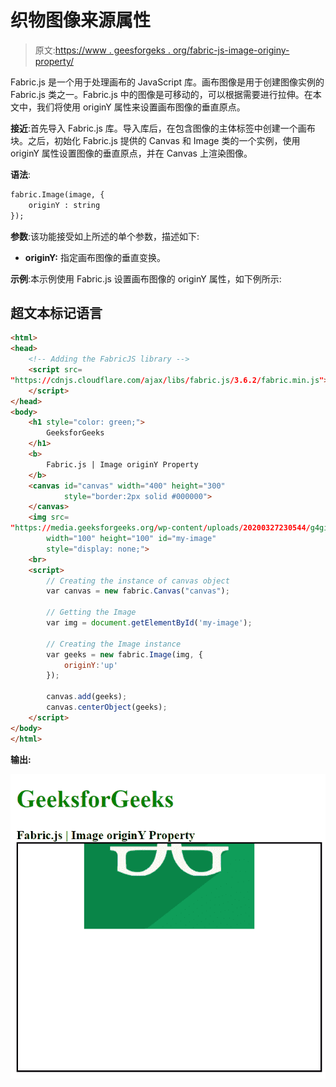 # 织物图像来源属性

> 原文:[https://www . geesforgeks . org/fabric-js-image-originy-property/](https://www.geeksforgeeks.org/fabric-js-image-originy-property/)

Fabric.js 是一个用于处理画布的 JavaScript 库。画布图像是用于创建图像实例的 Fabric.js 类之一。Fabric.js 中的图像是可移动的，可以根据需要进行拉伸。在本文中，我们将使用 originY 属性来设置画布图像的垂直原点。

**接近**:首先导入 Fabric.js 库。导入库后，在包含图像的主体标签中创建一个画布块。之后，初始化 Fabric.js 提供的 Canvas 和 Image 类的一个实例，使用 originY 属性设置图像的垂直原点，并在 Canvas 上渲染图像。

**语法**:

```html
fabric.Image(image, {
    originY : string
});
```

**参数**:该功能接受如上所述的单个参数，描述如下:

*   **originY:** 指定画布图像的垂直变换。

**示例**:本示例使用 Fabric.js 设置画布图像的 originY 属性，如下例所示:

## 超文本标记语言

```html
<html> 
<head> 
    <!-- Adding the FabricJS library -->
    <script src= 
"https://cdnjs.cloudflare.com/ajax/libs/fabric.js/3.6.2/fabric.min.js"> 
    </script> 
</head> 
<body> 
    <h1 style="color: green;"> 
        GeeksforGeeks 
    </h1> 
    <b> 
        Fabric.js | Image originY Property 
    </b> 
    <canvas id="canvas" width="400" height="300"
            style="border:2px solid #000000"> 
    </canvas> 
    <img src= 
"https://media.geeksforgeeks.org/wp-content/uploads/20200327230544/g4gicon.png"
        width="100" height="100" id="my-image"
        style="display: none;"> 
    <br> 
    <script> 
        // Creating the instance of canvas object 
        var canvas = new fabric.Canvas("canvas"); 

        // Getting the Image 
        var img = document.getElementById('my-image'); 

        // Creating the Image instance 
        var geeks = new fabric.Image(img, {
            originY:'up' 
        }); 

        canvas.add(geeks); 
        canvas.centerObject(geeks); 
    </script> 
</body> 
</html>
```

**输出:**

![](img/b75567756215b95e037db3ece5da6db5.png)